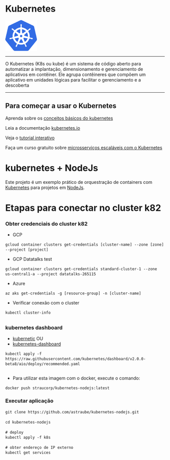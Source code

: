 # Kubernetes

<img src="https://github.com/kubernetes/kubernetes/raw/master/logo/logo.png" width="100">

----

O Kubernetes (K8s ou kube) é um sistema de código aberto para automatizar a implantação, dimensionamento e gerenciamento de aplicativos em contêiner. Ele agrupa contêineres que compõem um aplicativo em unidades lógicas para facilitar o gerenciamento e a descoberta

----

## Para começar a usar o Kubernetes

Aprenda sobre os [conceitos básicos do kubernetes](https://www.slideshare.net/AndrStraube/docker-kubernetes-devops)

Leia a documentação [kubernetes.io](kubernetes.io)

Veja o [tutorial interativo](https://kubernetes.io/docs/tutorials/kubernetes-basics/)

Faça um curso gratuito sobre [microsserviços escaláveis ​​com o Kubernetes](https://www.udacity.com/course/scalable-microservices-with-kubernetes--ud615)

# kubernetes + NodeJs
Este projeto é um exemplo prático de orquestração de containers com [Kubernetes](https://kubernetes.io/) para projetos em [NodeJs](https://nodejs.org).

# Etapas para conectar no cluster k82
### Obter credenciais do cluster k82
* GCP
```
gcloud container clusters get-credentials [cluster-name] --zone [zone] --project [project]
```
* GCP Datatalks test
```
gcloud container clusters get-credentials standard-cluster-1 --zone us-central1-a --project datatalks-265115
```
* Azure
```
az aks get-credentials -g [resource-group] -n [cluster-name]
```

* Verificar conexão com o cluster
```
kubectl cluster-info
```
##

### kubernetes dashboard
* [kubernetic](https://kubernetic.com/)
OU
* [kubernetes-dashboard](https://kubernetes.io/docs/tasks/access-application-cluster/web-ui-dashboard/) 
```
kubectl apply -f https://raw.githubusercontent.com/kubernetes/dashboard/v2.0.0-beta8/aio/deploy/recommended.yaml
```

##

* Para utilizar esta imagem com o docker, execute o comando:
```
docker push straucorp/kubernetes-nodejs:latest
```

### Executar aplicação
```
git clone https://github.com/astraube/kubernetes-nodejs.git

cd kubernetes-nodejs

# deploy
kubectl apply -f k8s

# obter endereço de IP externo
kubectl get services
```

